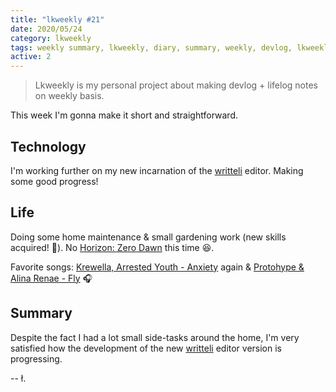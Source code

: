 ```yaml
---
title: "lkweekly #21"
date: 2020/05/24
category: lkweekly
tags: weekly summary, lkweekly, diary, summary, weekly, devlog, lkweekly2020
active: 2
---
```


> Lkweekly is my personal project about making devlog + lifelog notes on weekly basis.

This week I'm gonna make it short and straightforward.

## Technology

I'm working further on my new incarnation of the [writteli](https://github.com/writteli/) editor. Making some good progress!

## Life

Doing some home maintenance & small gardening work (new skills acquired! 💪). No [Horizon: Zero Dawn](https://www.playstation.com/en-gb/games/horizon-zero-dawn-ps4/) this time 😆.

Favorite songs: [Krewella, Arrested Youth - Anxiety](https://open.spotify.com/track/3MIDI56fBQenFrMMz2cO7i?si=e-BA2cYMTqqV7VSOFRin9w) again & [Protohype & Alina Renae - Fly](https://open.spotify.com/track/3Kx1twfUQNJYQOsMQRybTM?si=EdhI71ekQ7CaIkJ9fmMfwg) 🎧

## Summary

Despite the fact I had a lot small side-tasks around the home, I'm very satisfied how the development of the new [writteli](https://github.com/writteli/) editor version is progressing.

-- ł.